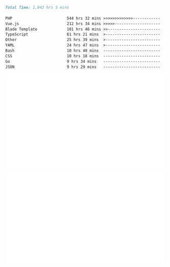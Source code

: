 <!--START_SECTION:waka-->

```markdown
Total Time: 1,043 hrs 5 mins

PHP                        544 hrs 32 mins >>>>>>>>>>>>>------------   50.95 %
Vue.js                     212 hrs 34 mins >>>>>--------------------   19.89 %
Blade Template             101 hrs 46 mins >>-----------------------   09.52 %
TypeScript                 61 hrs 21 mins  >------------------------   05.74 %
Other                      25 hrs 39 mins  >------------------------   02.40 %
YAML                       24 hrs 47 mins  >------------------------   02.32 %
Bash                       10 hrs 40 mins  -------------------------   01.00 %
CSS                        10 hrs 18 mins  -------------------------   00.96 %
Go                         9 hrs 34 mins   -------------------------   00.90 %
JSON                       9 hrs 29 mins   -------------------------   00.89 %
```

<!--END_SECTION:waka-->
<p align="center">
    <img src="https://raw.githubusercontent.com/rjp2525/rjp2525/output/generated/overview.svg">
    <img src="https://raw.githubusercontent.com/rjp2525/rjp2525/output/generated/languages.svg">
</p>
